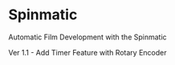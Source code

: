 # Spinmatic
Automatic Film Development with the Spinmatic

Ver 1.1 - Add Timer Feature with Rotary Encoder
